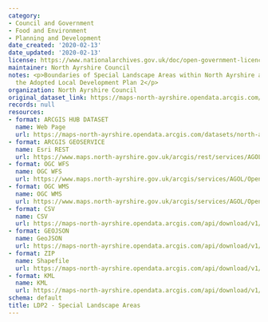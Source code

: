```yaml
---
category:
- Council and Government
- Food and Environment
- Planning and Development
date_created: '2020-02-13'
date_updated: '2020-02-13'
license: https://www.nationalarchives.gov.uk/doc/open-government-licence/version/3/
maintainer: North Ayrshire Council
notes: <p>Boundaries of Special Landscape Areas within North Ayrshire as set out in
  the Adopted Local Development Plan 2</p>
organization: North Ayrshire Council
original_dataset_link: https://maps-north-ayrshire.opendata.arcgis.com/datasets/north-ayrshire::ldp2-special-landscape-areas
records: null
resources:
- format: ARCGIS HUB DATASET
  name: Web Page
  url: https://maps-north-ayrshire.opendata.arcgis.com/datasets/north-ayrshire::ldp2-special-landscape-areas
- format: ARCGIS GEOSERVICE
  name: Esri REST
  url: https://www.maps.north-ayrshire.gov.uk/arcgis/rest/services/AGOL/Open_Data_Portal4/MapServer/44
- format: OGC WFS
  name: OGC WFS
  url: https://www.maps.north-ayrshire.gov.uk/arcgis/services/AGOL/Open_Data_Portal4/MapServer/WFSServer?request=GetCapabilities&service=WFS
- format: OGC WMS
  name: OGC WMS
  url: https://www.maps.north-ayrshire.gov.uk/arcgis/services/AGOL/Open_Data_Portal4/MapServer/WMSServer?request=GetCapabilities&service=WMS
- format: CSV
  name: CSV
  url: https://maps-north-ayrshire.opendata.arcgis.com/api/download/v1/items/fef34a8202394beba10f98055d2ab123/csv?layers=44
- format: GEOJSON
  name: GeoJSON
  url: https://maps-north-ayrshire.opendata.arcgis.com/api/download/v1/items/fef34a8202394beba10f98055d2ab123/geojson?layers=44
- format: ZIP
  name: Shapefile
  url: https://maps-north-ayrshire.opendata.arcgis.com/api/download/v1/items/fef34a8202394beba10f98055d2ab123/shapefile?layers=44
- format: KML
  name: KML
  url: https://maps-north-ayrshire.opendata.arcgis.com/api/download/v1/items/fef34a8202394beba10f98055d2ab123/kml?layers=44
schema: default
title: LDP2 - Special Landscape Areas
---
```

